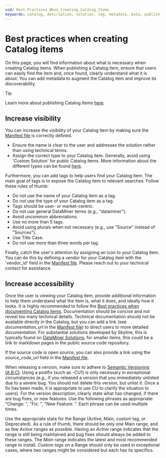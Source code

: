 ```yaml
---
uid: Best_Practices_When_Creating_Catalog_Items
keywords: catalog, description, solution, tag, metadata, kata, publish, upload, topic
---
```


# Best practices when creating Catalog items

On this page, you will find information about what is necessary when creating Catalog items. When publishing a Catalog item, ensure that users can easily find the item and, once found, clearly understand what it is about. You can add metadata to augment the Catalog item and improve its discoverability.

> [!TIP]
> Learn more about publishing Catalog Items [here](xref:CICD_Tutorial_For_Other_Items_User_Defined_API_VisualStudio_And_GitHub).

## Increase visibility

You can increase the visibility of your Catalog item by making sure the [Manifest file](xref:Register_Catalog_Item#manifest-file) is correctly defined.

- Ensure the name is clear to the user and addresses the solution rather than using technical terms.
- Assign the correct type to your Catalog item. Generally, avoid using 'Custom Solution' for public Catalog items. More information about the different types can be found [here](xref:About_the_Catalog_app#about-catalog-items).

Furthermore, you can add tags to help users find your Catalog item. The main goal of tags is to expose the Catalog item to relevant searches. Follow these rules of thumb:

- Do not use the name of your Catalog item as a tag.
- Do not use the type of your Catalog item as a tag.
- Tags should be user- or market-centric.
- Do not use general DataMiner terms (e.g., "dataminer").
- Avoid uncommon abbreviations.
- Use no more than 5 tags.
- Avoid using plurals when not necessary (e.g., use "Source" instead of "Sources").
- Use Title Case.
- Do not use more than three words per tag.

Finally, catch the user's attention by assigning an icon to your Catalog item. You can do this by defining a vendor for your Catalog item with the 'vendor_id' field in the [Manifest file](xref:Register_Catalog_Item#manifest-file). Please reach out to your technical contact for assistance.

## Increase accessibility

Once the user is viewing your Catalog item, provide additional information to help them understand what the item is, what it does, and ideally how it looks. It is highly recommended to follow the [Best practices when documenting Catalog items](xref:Best_Practices_When_Documenting_Catalog_Items). Documentation should be concise and not reveal too many technical details. Technical documentation should not be available directly in the Catalog, but you can add a link (see *documentation_url* in the [Manifest file](xref:Register_Catalog_Item#manifest-file)) to direct users to more detailed documentation. For substantial solutions developed by Skyline, this is typically found on [DataMiner Solutions](xref:solution_index); for smaller items, this could be a link to markdown pages in the public source code repository.

If the source code is open source, you can also provide a link using the *source_code_url* field in the [Manifest file](xref:Register_Catalog_Item#manifest-file).

When releasing a version, make sure to adhere to [Semantic Versioning (A.B.C)](xref:About_the_Catalog_app#versioning-of-catalog-items). Using a postfix (such as -CU1) is only necessary in exceptional circumstances (e.g., if you released a version that you immediately unlisted due to a severe bug. You should not delete this version, but unlist it. Once a fix has been made, it is appropriate to use CU to clarify the situation to users). For the version description, clearly state what has changed, if there are bug fixes, or new features. Use the following phrases as appropriate: "Change: ", "Fix: ", "New Feature: ". Each phrase can be used multiple times.

Use the appropriate state for the Range (Active, Main, custom tag, or Deprecated). As a rule of thumb, there should be only one Main range, and as few *Active* ranges as possible. Having an *Active* range indicates that the range is still being maintained and bug fixes should always be added to these ranges. The *Main* range indicates the latest and most recommended range to install. *Custom tags* on a Range should only be used in exceptional cases, where two ranges might be considered but each has its specifics.

